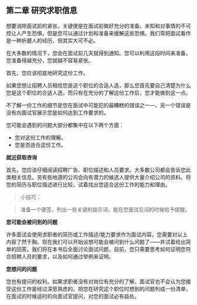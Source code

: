 ## 第二章 研究求职信息

想要消除面试前的紧张，关键便是在面试前做好充分的准备。未知和对事情的不可控让人产生恐惧，但是您可以通过计划和准备来缓解这些恐惧。我们常把面试看作是一种折磨人的经历，但其实大可不必。

在大多数的情况下，您会在面试前几天就得到通知。您可以利用这段时间来准备，您准备得越充分，您就越不容易紧张。

首先，您应该彻底地研究这份工作。

如果您想让招聘人员相信您是这个职位的合适人选，那么您首先要自己清楚为什么您是这个职位的合适人选，而只有在充分的了解这份工作后，您才能做到这一点。

不了解一份工作的细节是您在面试中可能犯的最糟糕的错误之一—，另一个错误是没有向面试官展示您是如何达到工作要求的。

您可能会遇到的问题大部分都集中在以下两个方面：

* 您对这份工作的理解。
* 您是否适合这份工作。

**就近获取咨询**

首先，您应该仔细阅读招聘广告、职位描述和人员要求。大多数公司都会告诉您此类相关信息。另有些地道的公司会向有潜力的候选人提供大量介绍公司的资料。将您的简历与职位描述进行比较，试着找出您适合这份工作的能力和理由。

> 小技巧：

> 准备一个便签，列出一些关键的提示词，能在您面试忘词的时候给予提醒。

**您可能会被问到的问题**

许多面试会使用求职者的简历或工作描述/能力要求作为面试内容。您需要对以上内容了然于胸。现在我们可以开始设想可能会被问到什么问题了——并试着给出简单的回答。我们将在本书后全面讨论面试问题，目前，您只需要思考如何证明您符合招聘人员的要求，以及如何通过举例来证明。

**您想问的问题**

您也有提问的权利。如果求职者没有对岗位有充分的了解，面试官也不会认为您接受这份工作是经过深思熟虑的。把您在研究这个职位时想到的问题列成一份清单，在面试的时候适时的向面试官提问，对您的面试必有益处。
